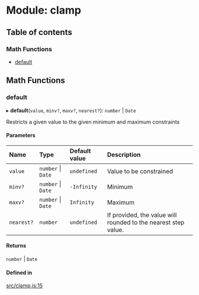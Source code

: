 # Module: clamp

## Table of contents

### Math Functions

- [default](clamp.md#default)

## Math Functions

### default

▸ **default**(`value`, `minv?`, `maxv?`, `nearest?`): `number` \| `Date`

Restricts a given value to the given minimum and maximum constraints

#### Parameters

| Name | Type | Default value | Description |
| :------ | :------ | :------ | :------ |
| `value` | `number` \| `Date` | `undefined` | Value to be constrained |
| `minv?` | `number` \| `Date` | `-Infinity` | Minimum |
| `maxv?` | `number` \| `Date` | `Infinity` | Maximum |
| `nearest?` | `number` | `undefined` | If provided, the value will rounded to the nearest step value. |

#### Returns

`number` \| `Date`

#### Defined in

[src/clamp.js:15](https://github.com/Twipped/js-utils/blob/f2eceb5/src/clamp.js#L15)
